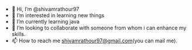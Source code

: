 - 👋 Hi, I’m @shivamrathour97
- 👀 I’m interested in learning new things
- 🌱 I’m currently learning java
- 💞️ I’m looking to collaborate with someone from whom i can enhance my skills.  
- 📫 How to reach me shivamrathour97@gmail.com(you can mail me).

<!---
shivamrathour97/shivamrathour97 is a ✨ special ✨ repository because its `README.md` (this file) appears on your GitHub profile.
You can click the Preview link to take a look at your changes.
--->
